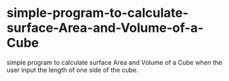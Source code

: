 # simple-program-to-calculate-surface-Area-and-Volume-of-a-Cube
simple program to calculate  surface Area and Volume of a Cube when the user input the length of one side of the cube.
